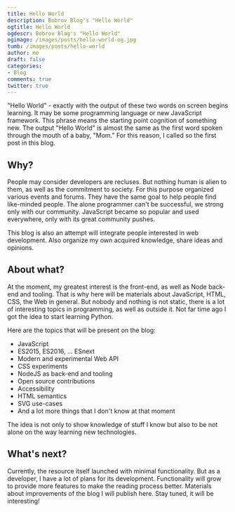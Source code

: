 ```yaml
---
title: Hello World
description: Bobrov Blog's "Hello World"
ogtitle: Hello World
ogdescr: Bobrov Blog's "Hello World"
ogimage: /images/posts/hello-world-og.jpg
tumb: /images/posts/hello-world
author: me
draft: false
categories:
- Blog
comments: true
twitter: true
---
```

"Hello World" - exactly with the output of these two words on screen begins learning. It may be some programming language or new JavaScript framework. This phrase means the starting point cognition of something new. The output "Hello World" is almost the same as the first word spoken through the mouth of a baby, "Mom." For this reason, I called so the first post in this blog.

## Why?
People may consider developers are recluses. But nothing human is alien to them, as well as the commitment to society. For this purpose organized various events and forums. They have the same goal to help people find like-minded people. The alone programmer can't be successful, we strong only with our community. JavaScript became so popular and used everywhere, only with its great community pushes.

This blog is also an attempt will integrate people interested in web development. Also organize my own acquired knowledge, share ideas and opinions.

## About what?
At the moment, my greatest interest is the front-end, as well as Node back-end and tooling. That is why here will be materials about JavaScript, HTML, CSS, the Web in general. But nobody and nothing is not static, there is a lot of interesting topics in programming, as well as outside it. Not far time ago I got the idea to start learning Python.

Here are the topics that will be present on the blog:
- JavaScript
- ES2015, ES2016, ... ESnext
- Modern and experimental Web API
- CSS experiments
- NodeJS as back-end and tooling
- Open source contributions
- Accessibility
- HTML semantics
- SVG use-cases
- And a lot more things that I don't know at that moment

The idea is not only to show knowledge of stuff I know but also to be not alone on the way learning new technologies.

## What's next?
Currently, the resource itself launched with minimal functionality. But as a developer, I have a lot of plans for its development. Functionality will grow to provide more features to make the reading process better. Materials about improvements of the blog I will publish here. Stay tuned, it will be interesting!
